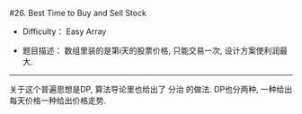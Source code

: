 #26. Best Time to Buy and Sell Stock


* Difficulty： Easy Array

* 题目描述： 数组里装的是第i天的股票价格, 只能交易一次, 设计方案使利润最大.

----


关于这个普遍思想是DP, 算法导论里也给出了 分治 的做法. DP也分两种, 一种给出每天价格一种给出价格走势. 
